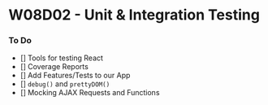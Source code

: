 # W08D02 - Unit & Integration Testing

### To Do
- [] Tools for testing React
- [] Coverage Reports
- [] Add Features/Tests to our App
- [] `debug()` and `prettyDOM()`
- [] Mocking AJAX Requests and Functions


